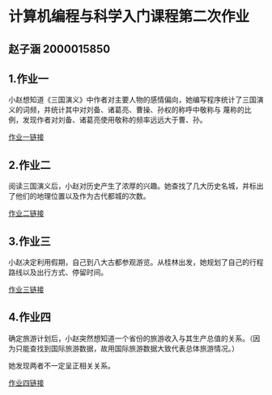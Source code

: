 # 计算机编程与科学入门课程第二次作业

## 赵子涵 2000015850

## 1.作业一

小赵想知道《三国演义》中作者对主要人物的感情偏向，她编写程序统计了三国演义的词频，并统计其中对刘备、诸葛亮、曹操、孙权的称呼中敬称与
蔑称的比例，发现作者对刘备、诸葛亮使用敬称的频率远远大于曹、孙。

[作业一链接](http://sulilil.github.io/Page_combine.html)

## 2.作业二

阅读三国演义后，小赵对历史产生了浓厚的兴趣。她查找了几大历史名城，并标出了他们的地理位置以及作为古代都城的次数。

[作业二链接](http://sulilil.github.io/map_china_cities.html)

## 3.作业三

小赵决定利用假期，自己到八大古都参观游览。从桂林出发，她规划了自己的行程路线以及出行方式、停留时间。

[作业三链接](http://sulilil.github.io/geo_lines_background.html)

## 4.作业四

确定旅游计划后，小赵突然想知道一个省份的旅游收入与其生产总值的关系。（因为只能查找到国际旅游数据，故用国际旅游数据大致代表总体旅游情况。）

她发现两者不一定呈正相关关系。

[作业四链接](http://sulilil.github.io/mixed_bar_and_line.html)
